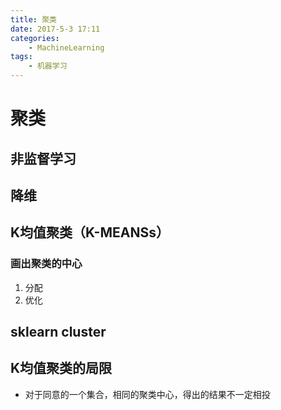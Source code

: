 ```yaml
---
title: 聚类
date: 2017-5-3 17:11
categories:
	- MachineLearning
tags:
	- 机器学习
---
```



# 聚类

## 非监督学习



## 降维





## K均值聚类（K-MEANSs）

### 画出聚类的中心

1. 分配
2. 优化



## sklearn cluster





## K均值聚类的局限

* 对于同意的一个集合，相同的聚类中心，得出的结果不一定相投
